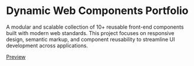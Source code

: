 # Dynamic Web Components Portfolio

A modular and scalable collection of 10+ reusable front-end components built with modern web standards. This project focuses on responsive design, semantic markup, and component reusability to streamline UI development across applications.

[Preview](https://shixuluo.github.io/Dynamic-Web-Components-Portfolio/components/)
